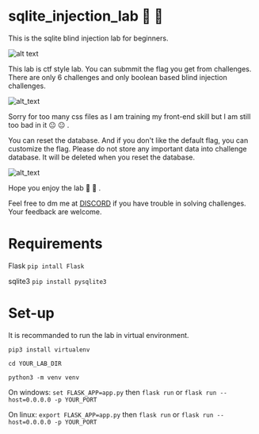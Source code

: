 # sqlite_injection_lab :syringe: :syringe:

This is the sqlite blind injection lab for beginners.

![alt text](https://i.imgur.com/zYWptdn.png)

This lab is ctf style lab. You can submmit the flag you get from challenges. There are only 6 challenges and only boolean based blind injection challenges. 

![alt_text](https://i.imgur.com/af9aTm5.png)

Sorry for too many css files as I am training my front-end skill but I am still too bad in it :neutral_face: :neutral_face: .

You can reset the database. And if you don't like the default flag, you can customize the flag.
Please do not store any important data into challenge database. It will be deleted when you reset the database.

![alt_text](https://i.imgur.com/L2ttqgS.png)

Hope you enjoy the lab :cowboy_hat_face: :cowboy_hat_face: .

Feel free to dm me at [DISCORD](https://discord.com/users/604681695064490015) if you have trouble in solving challenges. Your feedback are welcome.

# Requirements
Flask
`pip intall Flask`

sqlite3
`pip install pysqlite3`

# Set-up

It is recommanded to run the lab in virtual environment.

`pip3 install virtualenv`

`cd YOUR_LAB_DIR`

`python3 -m venv venv`


On windows: `set FLASK_APP=app.py` then `flask run` or `flask run --host=0.0.0.0 -p YOUR_PORT`

On linux: `export FLASK_APP=app.py` then `flask run` or `flask run --host=0.0.0.0 -p YOUR_PORT`
